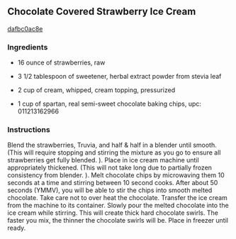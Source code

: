 ## Chocolate Covered Strawberry Ice Cream

[dafbc0ac8e](http://www.food.com/recipe/chocolate-covered-strawberry-ice-cream-461316)

### Ingredients

 - 16 ounce of strawberries, raw

 - 3 1/2 tablespoon of sweetener, herbal extract powder from stevia leaf

 - 2 cup of cream, whipped, cream topping, pressurized

 - 1 cup of spartan, real semi-sweet chocolate baking chips, upc: 011213162966

### Instructions

Blend the strawberries, Truvia, and half & half in a blender until smooth. (This will require stopping and stirring the mixture as you go to ensure all strawberries get fully blended. ). Place in ice cream machine until appropriately thickened. (This will not take long due to partially frozen consistency from blender. ). Melt chocolate chips by microwaving them 10 seconds at a time and stirring between 10 second cooks. After about 50 seconds (YMMV), you will be able to stir the chips into smooth melted chocolate. Take care not to over heat the chocolate. Transfer the ice cream from the machine to its container. Slowly pour the melted chocolate into the ice cream while stirring. This will create thick hard chocolate swirls. The faster you mix, the thinner the chocolate swirls will be. Place in freezer until ready.